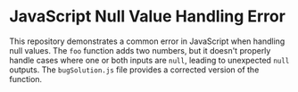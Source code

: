 # JavaScript Null Value Handling Error

This repository demonstrates a common error in JavaScript when handling null values. The `foo` function adds two numbers, but it doesn't properly handle cases where one or both inputs are `null`, leading to unexpected `null` outputs.  The `bugSolution.js` file provides a corrected version of the function.